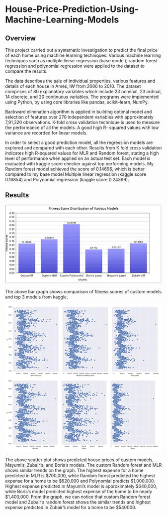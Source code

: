 # House-Price-Prediction-Using-Machine-Learning-Models

## Overview
This project carried out a systematic investigation to predict the final price of each home using machine learning techniques. Various machine learning techniques such as multiple linear regression (base model), random forest regression and polynomial regression were applied to the dataset to compare the results.

The data describes the sale of individual properties, various features and details of each house in Ames, IW from 2006 to 2010. The dataset comprises of 80 explanatory variables which include 23 nominal, 23 ordinal, 14 discrete, and 20 continuous variables. 
The programs were implemented using Python, by using core libraries like pandas, scikit–learn, NumPy.

Backward elimination algorithm is applied in building optimal model and selection of features over 270 independent variables with approximately 7,91,320 observations. K-fold cross validation technique is used to measure the performance of all the models. A good high R- squared values with low variance are recorded for linear models.

In order to select a good prediction model, all the regression models are explored and compared with each other. Results from K fold cross validation indicates high R-squared values for MLR and Random forest, stating a high level of performance when applied on an actual test set. Each model is evaluated with kaggle score checker against top performing models. My Random forest model achieved the score of 0.14696, which is better compared to my base model Multiple linear regression (kaggle score 0.16854) and Polynomial regression (kaggle score 0.24399).

## Results

![fitness comparison](bgraph.PNG)

The above bar graph shows comparison of fitness scores of custom models and top 3 models from kaggle.

![Model comparison](model_comparison.PNG)

The above scatter plot shows predicted house prices of custom models, Mayumi’s, Zubair’s, and Boris’s models. The custom Random forest and MLR shows similar trends on the graph. The highest expense for a home predicted in MLR is $700,000, while Random forest predicted the highest expense for a home to be $620,000 and Polynomial predicts $1,000,000. Highest expense predicted in Mayumi’s model is approximately $640,000, while Boris’s model predicted highest expense of the home to be nearly $1,400,000. From the graph, we can notice that custom  Random forest model and Zubair’s random forest shows the similar trends and highest expense predicted in Zubair’s model for a home to be $540000.
